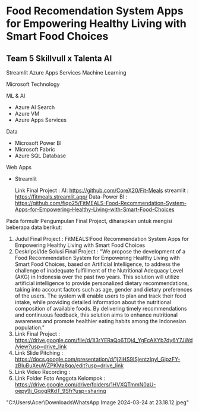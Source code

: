 # Food Recomendation System Apps for Empowering Healthy Living with Smart Food Choices
## Team 5 Skillvull x Talenta AI
Streamlit Azure Apps Services Machine Learning

Microsoft Technology

ML & AI
- Azure AI Search
- Azure VM
- Azure Apps Services

Data
- Microsoft Power BI
- Microsoft Fabric
- Azure SQL Database

Web Apps 
- Streamlit

  Link Final Project :
   AI: https://github.com/CoreX20/Fit-Meals
   streamlit : https://fitmeals.streamlit.app/
   Data-Power BI : https://github.com/fiqo25/FitMEALS-Food-Recommendation-System-Apps-for-Empowering-Healthy-Living-with-Smart-Food-Choices
  

Pada formulir Pengumpulan Final Project, diharapkan untuk mengisi beberapa data berikut:
1. Judul Final Project : FitMEALS:Food Recommendation System Apps for Empowering Healthy Living with Smart Food Choices
2. Deskripsi/Ide Solusi Final Project :
   "We propose the development of a Food Recommendation System for Empowering Healthy Living with Smart Food Choices, based on Artificial Intelligence, to address the challenge of inadequate fulfillment of the Nutritional Adequacy Level (AKG) in Indonesia over the past two years. This solution will utilize artificial intelligence to provide personalized dietary recommendations, taking into account factors such as age, gender and dietary preferences of the users. The system will enable users to plan and track their food intake, while providing detailed information about the nutritional composition of available foods. By delivering timely recommendations and continuous feedback, this solution aims to enhance nutritional awareness and promote healthier eating habits among the Indonesian population."
3. Link Final Project :
  https://drive.google.com/file/d/1I3rYERaQo6TDj4_YgFcAXYb7dy6Y7JWd/view?usp=drive_link 
4. Link Slide Pitching : https://docs.google.com/presentation/d/1j2iHS9ISjentzIpyl_GipzFY-zBIuBuXeuWZPKMa8qo/edit?usp=drive_link 
5. Link Video Recording :
6. Link Folder Foto Anggota Kelompok : https://drive.google.com/drive/folders/1HVXQTmmN0aU-oepy9j_GqogRKdT_9Sfr?usp=sharing

"C:\Users\Acer\Downloads\WhatsApp Image 2024-03-24 at 23.18.12.jpeg"
